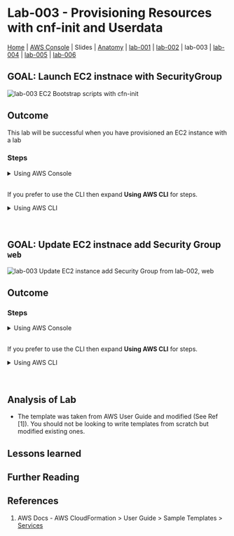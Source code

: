 # Lab-003 - Provisioning Resources with cnf-init and Userdata

[Home](../README.md) |
[AWS Console](https://console.aws.amazon.com) |
Slides |
[Anatomy](anatomy.md) |
[lab-001](lab-001.md) |
[lab-002](lab-002.md) |
lab-003 |
[lab-004](lab-004.md) |
[lab-005](lab-005.md) |
[lab-006](lab-006.md)

## GOAL: Launch EC2 instnace with SecurityGroup


![lab-003 EC2 Bootstrap scripts with cfn-init](https://raw.githubusercontent.com/sunil-tailor/lab_cloudformation/master/diagrams/lab-003-g1.png)

## Outcome
This lab will be successful when you have provisioned an EC2 instance with a lab

### Steps

<details>
<summary>Using AWS Console</summary>
<br/>

__ALL services > Management Tools > CloudFormation__
- Click __'Create Stack'__ Button

__Select template:__
- Choose __"Upload a template to Amazon S3"__
- Upload file "lab-003-g2.yaml"
- Click __"Next"__

__Specify Details:__
- Stack Details 
- Parameters:
   - __Accept defaults__
- Click __'Next'__

__Options:__
- Permissions > IAM Role: `pg19meetupLabsRole`
- Click __'Next'__

__Review:__
- Preview your changes
- Click __'Update'__
</details>

<br/>

If you prefer to use the CLI then expand __Using AWS CLI__ for steps.

<details>
<summary>Using AWS CLI</summary>

</details>

<br/>
<br/>


## GOAL: Update EC2 instnace add Security Group `web`

![lab-003 Update EC2 instance add Security Group from lab-002, `web`](https://raw.githubusercontent.com/sunil-tailor/lab_cloudformation/master/diagrams/lab-003-g2.png)

## Outcome

### Steps

<details>
<summary>Using AWS Console</summary>
<br/>

__ALL services > Management Tools > CloudFormation__
- Click __'Actions'__ > __Update Stack__ Button

__Select template:__
- Choose __"Upload a template to Amazon S3"__
- Upload file "lab-003-g1.yaml"
- Click __"Next"__

__Specify Details:__
- Stack Details > __Stack Name__ : `lab-003-<YOUR NAME>`
- Parameters:
   - InstanceType: `t2.nano`
   - KeyName: `pg19-meetup`
   - ServerName: `pg19-<YOUR NAME>`
   - SSHLocation: `0.0.0.0/0`
- Click __'Next'__

__Options:__
- Permissions > IAM Role: `pg19meetupLabsRole`
- Click __'Next'__

__Review:__
- Check the settings
- Click __'Create'__
</details>

<br/>

If you prefer to use the CLI then expand __Using AWS CLI__ for steps.

<details>
 <summary>Using AWS CLI</summary>

</details>

<br/>
<br/



---

## Analysis of Lab
* The template was taken from AWS User Guide and modified (See Ref [1]). You should not be looking to write templates from scratch but modified existing ones.



## Lessons learned


## Further Reading


## References
1. AWS Docs - AWS CloudFormation > User Guide > Sample Templates > [Services](https://docs.aws.amazon.com/AWSCloudFormation/latest/UserGuide/sample-templates-services-us-east-1.html) 